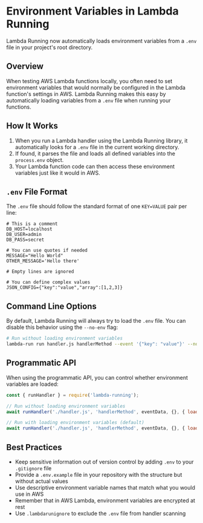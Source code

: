 # Environment Variables in Lambda Running

Lambda Running now automatically loads environment variables from a `.env` file in your project's root directory.

## Overview

When testing AWS Lambda functions locally, you often need to set environment variables that would normally be configured in the Lambda function's settings in AWS. Lambda Running makes this easy by automatically loading variables from a `.env` file when running your functions.

## How It Works

1. When you run a Lambda handler using the Lambda Running library, it automatically looks for a `.env` file in the current working directory.
2. If found, it parses the file and loads all defined variables into the `process.env` object.
3. Your Lambda function code can then access these environment variables just like it would in AWS.

## `.env` File Format

The `.env` file should follow the standard format of one `KEY=VALUE` pair per line:

```
# This is a comment
DB_HOST=localhost
DB_USER=admin
DB_PASS=secret

# You can use quotes if needed
MESSAGE="Hello World"
OTHER_MESSAGE='Hello there'

# Empty lines are ignored

# You can define complex values
JSON_CONFIG={"key":"value","array":[1,2,3]}
```

## Command Line Options

By default, Lambda Running will always try to load the `.env` file. You can disable this behavior using the `--no-env` flag:

```bash
# Run without loading environment variables
lambda-run run handler.js handlerMethod --event '{"key": "value"}' --no-env
```

## Programmatic API

When using the programmatic API, you can control whether environment variables are loaded:

```javascript
const { runHandler } = require('lambda-running');

// Run without loading environment variables
await runHandler('./handler.js', 'handlerMethod', eventData, {}, { loadEnv: false });

// Run with loading environment variables (default)
await runHandler('./handler.js', 'handlerMethod', eventData, {}, { loadEnv: true });
```

## Best Practices

- Keep sensitive information out of version control by adding `.env` to your `.gitignore` file
- Provide a `.env.example` file in your repository with the structure but without actual values
- Use descriptive environment variable names that match what you would use in AWS
- Remember that in AWS Lambda, environment variables are encrypted at rest
- Use `.lambdarunignore` to exclude the `.env` file from handler scanning
